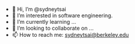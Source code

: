 - 👋 Hi, I’m @sydneytsai
- 👀 I’m interested in software engineering.
- 🌱 I’m currently learning ...
- 💞️ I’m looking to collaborate on ...
- 📫 How to reach me: sydneytsai@berkeley.edu

<!---
sydneytsai/sydneytsai is a ✨ special ✨ repository because its `README.md` (this file) appears on your GitHub profile.
You can click the Preview link to take a look at your changes.
--->
